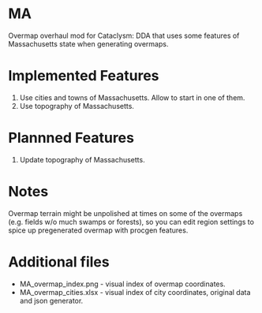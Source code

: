 # MA

Overmap overhaul mod for Cataclysm: DDA that uses some features of Massachusetts state when generating overmaps.

# Implemented Features

1. Use cities and towns of Massachusetts. Allow to start in one of them.
2. Use topography of Massachusetts.

# Plannned Features

1. Update topography of Massachusetts.

# Notes

Overmap terrain might be unpolished at times on some of the overmaps (e.g. fields w/o much swamps or forests), so you can edit region settings to spice up pregenerated overmap with procgen features.

# Additional files

* MA_overmap_index.png - visual index of overmap coordinates.
* MA_overmap_cities.xlsx - visual index of city coordinates, original data and json generator.
